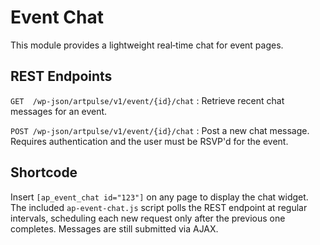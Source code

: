 # Event Chat

This module provides a lightweight real‑time chat for event pages.

## REST Endpoints

`GET  /wp-json/artpulse/v1/event/{id}/chat`
: Retrieve recent chat messages for an event.

`POST /wp-json/artpulse/v1/event/{id}/chat`
: Post a new chat message. Requires authentication and the user must be RSVP'd for the event.

## Shortcode

Insert `[ap_event_chat id="123"]` on any page to display the chat widget.
The included `ap-event-chat.js` script polls the REST endpoint at regular intervals,
scheduling each new request only after the previous one completes. Messages are still submitted via AJAX.
